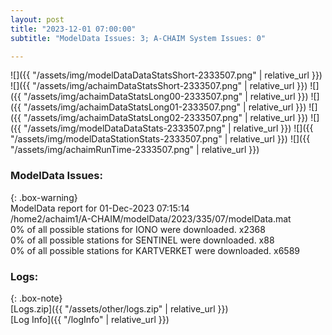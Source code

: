 ```yaml
---
layout: post
title: "2023-12-01 07:00:00"
subtitle: "ModelData Issues: 3; A-CHAIM System Issues: 0"

---
```


![]({{ "/assets/img/modelDataDataStatsShort-2333507.png" | relative_url }})
![]({{ "/assets/img/achaimDataStatsShort-2333507.png" | relative_url }})
![]({{ "/assets/img/achaimDataStatsLong00-2333507.png" | relative_url }})
![]({{ "/assets/img/achaimDataStatsLong01-2333507.png" | relative_url }})
![]({{ "/assets/img/achaimDataStatsLong02-2333507.png" | relative_url }})
![]({{ "/assets/img/modelDataDataStats-2333507.png" | relative_url }})
![]({{ "/assets/img/modelDataStationStats-2333507.png" | relative_url }})
![]({{ "/assets/img/achaimRunTime-2333507.png" | relative_url }})


### ModelData Issues:  
  
{: .box-warning}  
 ModelData report for 01-Dec-2023 07:15:14   
 /home2/achaim1/A-CHAIM/modelData/2023/335/07/modelData.mat   
 0% of all possible stations for IONO were downloaded. x2368   
 0% of all possible stations for SENTINEL were downloaded. x88   
 0% of all possible stations for KARTVERKET were downloaded. x6589   
  


### Logs:  
  
{: .box-note}  
[Logs.zip]({{ "/assets/other/logs.zip" | relative_url }})  
[Log Info]({{ "/logInfo" | relative_url }})  
